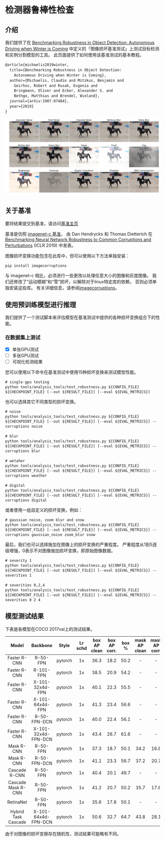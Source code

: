 # 检测器鲁棒性检查

## 介绍

我们提供了在 [Benchmarking Robustness in Object Detection: Autonomous Driving when Winter is Coming](https://arxiv.org/abs/1907.07484) 中定义的「图像损坏基准测试」上测试目标检测和实例分割模型的工具。
此页面提供了如何使用该基准测试的基本教程。

```latex
@article{michaelis2019winter,
  title={Benchmarking Robustness in Object Detection:
    Autonomous Driving when Winter is Coming},
  author={Michaelis, Claudio and Mitzkus, Benjamin and
    Geirhos, Robert and Rusak, Evgenia and
    Bringmann, Oliver and Ecker, Alexander S. and
    Bethge, Matthias and Brendel, Wieland},
  journal={arXiv:1907.07484},
  year={2019}
}
```

![image corruption example](../resources/corruptions_sev_3.png)

## 关于基准

要将结果提交到基准，请访问[基准主页](https://github.com/bethgelab/robust-detection-benchmark)

基准是仿照 [imagenet-c 基准](https://github.com/hendrycks/robustness)， 由
Dan Hendrycks 和 Thomas Dietterich 在 [Benchmarking Neural Network Robustness to Common Corruptions and Perturbations](https://arxiv.org/abs/1903.12261) (ICLR 2019) 中发表。

图像损坏变换功能包含在此库中，但可以使用以下方法单独安装：

```shell
pip install imagecorruptions
```

与 imagenet-c 相比，必须进行一些更改以处理任意大小的图像和灰度图像。
我们还修改了“运动模糊”和“雪”损坏，以解除对于linux特定库的依赖，
否则必须单独安装这些库。 有关详细信息，请参阅[imagecorruptions](https://github.com/bethgelab/imagecorruptions)。

## 使用预训练模型进行推理

我们提供了一个测试脚本来评估模型在基准测试中提供的各种损坏变换组合下的性能。

### 在数据集上测试

- [x] 单张GPU测试
- [ ] 多张GPU测试
- [ ] 可视化检测结果

您可以使用以下命令在基准测试中使用15种损坏变换来测试模型性能。

```shell
# single-gpu testing
python tools/analysis_tools/test_robustness.py ${CONFIG_FILE} ${CHECKPOINT_FILE} [--out ${RESULT_FILE}] [--eval ${EVAL_METRICS}]
```

也可以选择其它不同类型的损坏变换。

```shell
# noise
python tools/analysis_tools/test_robustness.py ${CONFIG_FILE} ${CHECKPOINT_FILE} [--out ${RESULT_FILE}] [--eval ${EVAL_METRICS}] --corruptions noise

# blur
python tools/analysis_tools/test_robustness.py ${CONFIG_FILE} ${CHECKPOINT_FILE} [--out ${RESULT_FILE}] [--eval ${EVAL_METRICS}] --corruptions blur

# wetaher
python tools/analysis_tools/test_robustness.py ${CONFIG_FILE} ${CHECKPOINT_FILE} [--out ${RESULT_FILE}] [--eval ${EVAL_METRICS}] --corruptions weather

# digital
python tools/analysis_tools/test_robustness.py ${CONFIG_FILE} ${CHECKPOINT_FILE} [--out ${RESULT_FILE}] [--eval ${EVAL_METRICS}] --corruptions digital
```

或者使用一组自定义的损坏变换，例如：

```shell
# gaussian noise, zoom blur and snow
python tools/analysis_tools/test_robustness.py ${CONFIG_FILE} ${CHECKPOINT_FILE} [--out ${RESULT_FILE}] [--eval ${EVAL_METRICS}] --corruptions gaussian_noise zoom_blur snow
```

最后，我们也可以选择施加在图像上的损坏变换的严重程度。
严重程度从1到5逐级增强，0表示不对图像施加损坏变换，即原始图像数据。

```shell
# severity 1
python tools/analysis_tools/test_robustness.py ${CONFIG_FILE} ${CHECKPOINT_FILE} [--out ${RESULT_FILE}] [--eval ${EVAL_METRICS}] --severities 1

# severities 0,2,4
python tools/analysis_tools/test_robustness.py ${CONFIG_FILE} ${CHECKPOINT_FILE} [--out ${RESULT_FILE}] [--eval ${EVAL_METRICS}] --severities 0 2 4
```

## 模型测试结果

下表是各模型在COCO 2017val上的测试结果。

Model  | Backbone  | Style   | Lr schd | box AP clean | box AP corr. | box % | mask AP clean | mask AP corr. | mask % |
:-----:|:---------:|:-------:|:-------:|:------------:|:------------:|:-----:|:-------------:|:-------------:|:------:|
Faster R-CNN | R-50-FPN  | pytorch | 1x      | 36.3   | 18.2         | 50.2  | -             | -             | -      |
Faster R-CNN | R-101-FPN | pytorch | 1x      | 38.5   | 20.9         | 54.2  | -             | -             | -      |
Faster R-CNN | X-101-32x4d-FPN | pytorch |1x | 40.1   | 22.3         | 55.5  | -             | -             | -      |
Faster R-CNN | X-101-64x4d-FPN | pytorch |1x | 41.3   | 23.4         | 56.6  | -             | -             | -      |
Faster R-CNN | R-50-FPN-DCN | pytorch | 1x   | 40.0   | 22.4         | 56.1  | -             | -             | -      |
Faster R-CNN | X-101-32x4d-FPN-DCN | pytorch | 1x | 43.4 | 26.7      | 61.6  | -             | -             | -      |
Mask R-CNN   | R-50-FPN  | pytorch | 1x      | 37.3   | 18.7         | 50.1  | 34.2          | 16.8          | 49.1   |
Mask R-CNN   | R-50-FPN-DCN | pytorch | 1x   | 41.1   | 23.3         | 56.7  | 37.2          | 20.7          | 55.7   |
Cascade R-CNN | R-50-FPN  | pytorch | 1x     | 40.4   | 20.1         | 49.7  | -             | -             | -      |
Cascade Mask R-CNN | R-50-FPN  | pytorch | 1x| 41.2   | 20.7         | 50.2  | 35.7          | 17.6          | 49.3   |
RetinaNet    | R-50-FPN  | pytorch | 1x      | 35.6   | 17.8         | 50.1  | -             | -             | -      |
Hybrid Task Cascade | X-101-64x4d-FPN-DCN | pytorch | 1x | 50.6 | 32.7 | 64.7 | 43.8         | 28.1          | 64.0   |

由于对图像的损坏变换存在随机性，测试结果可能略有不同。
